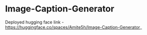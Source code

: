 # Image-Caption-Generator

Deployed hugging face link - https://huggingface.co/spaces/Amite5h/Image-Caption-Generator_
